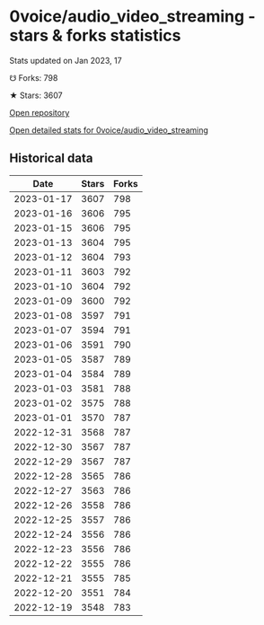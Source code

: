 # 0voice/audio_video_streaming - stars & forks statistics

Stats updated on Jan 2023, 17

☋ Forks: 798

★ Stars: 3607

[Open repository](https://github.com/0voice/audio_video_streaming)

[Open detailed stats for 0voice/audio_video_streaming](https://reviewgithub.com/rep/0voice/audio_video_streaming)

## Historical data
| Date | Stars | Forks |
|------|-------|-------|
| 2023-01-17 | 3607 | 798 | 
| 2023-01-16 | 3606 | 795 | 
| 2023-01-15 | 3606 | 795 | 
| 2023-01-13 | 3604 | 795 | 
| 2023-01-12 | 3604 | 793 | 
| 2023-01-11 | 3603 | 792 | 
| 2023-01-10 | 3604 | 792 | 
| 2023-01-09 | 3600 | 792 | 
| 2023-01-08 | 3597 | 791 | 
| 2023-01-07 | 3594 | 791 | 
| 2023-01-06 | 3591 | 790 | 
| 2023-01-05 | 3587 | 789 | 
| 2023-01-04 | 3584 | 789 | 
| 2023-01-03 | 3581 | 788 | 
| 2023-01-02 | 3575 | 788 | 
| 2023-01-01 | 3570 | 787 | 
| 2022-12-31 | 3568 | 787 | 
| 2022-12-30 | 3567 | 787 | 
| 2022-12-29 | 3567 | 787 | 
| 2022-12-28 | 3565 | 786 | 
| 2022-12-27 | 3563 | 786 | 
| 2022-12-26 | 3558 | 786 | 
| 2022-12-25 | 3557 | 786 | 
| 2022-12-24 | 3556 | 786 | 
| 2022-12-23 | 3556 | 786 | 
| 2022-12-22 | 3555 | 786 | 
| 2022-12-21 | 3555 | 785 | 
| 2022-12-20 | 3551 | 784 | 
| 2022-12-19 | 3548 | 783 | 

